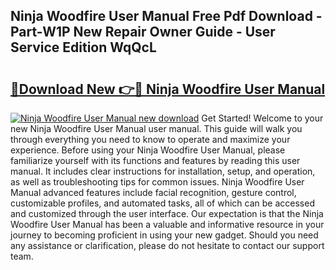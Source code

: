 ## Ninja Woodfire User Manual Free Pdf Download - Part-W1P New Repair Owner Guide - User Service Edition WqQcL

# <h2><a href="http://bc98126.oget.top/?id=Ninja+Woodfire+User+Manual">🔗Download New 👉🔴 Ninja Woodfire User Manual</a></h2>

[![Ninja Woodfire User Manual new download](https://i.imgur.com/5g1atiW.png)](http://bc98126.oget.top/?id=Ninja+Woodfire+User+Manual)
Get Started! Welcome to your new Ninja Woodfire User Manual user manual. This guide will walk you through everything you need to know to operate and maximize your experience. Before using your Ninja Woodfire User Manual, please familiarize yourself with its functions and features by reading this user manual. It includes clear instructions for installation, setup, and operation, as well as troubleshooting tips for common issues. Ninja Woodfire User Manual advanced features include facial recognition, gesture control, customizable profiles, and automated tasks, all of which can be accessed and customized through the user interface. Our expectation is that the Ninja Woodfire User Manual has been a valuable and informative resource in your journey to becoming proficient in using your new gadget. Should you need any assistance or clarification, please do not hesitate to contact our support team.
